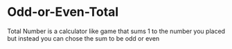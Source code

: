 # Odd-or-Even-Total
Total Number is a calculator like game that sums 1 to the number you placed but instead you can chose the sum to be odd or even
